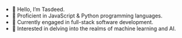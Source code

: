 - 🚀 Hello, I’m Tasdeed.
- 🚀 Proficient in JavaScript & Python programming languages.
- 🚀 Currently engaged in full-stack software development.
- 🚀 Interested in delving into the realms of machine learning and AI.

<!---
TAA-DSA/TAA-DSA is a ✨ special ✨ repository because its `README.md` (this file) appears on your GitHub profile.
You can click the Preview link to take a look at your changes.
--->



